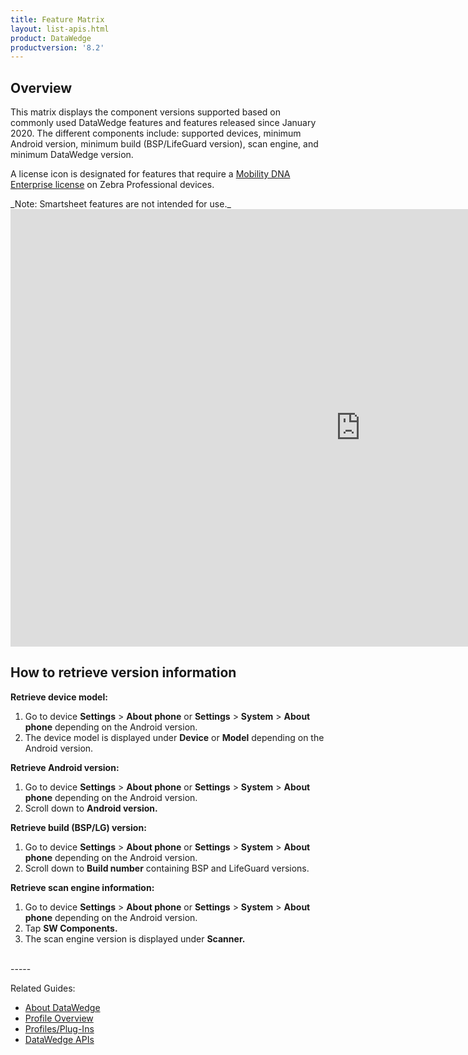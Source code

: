 ```yaml
---
title: Feature Matrix
layout: list-apis.html
product: DataWedge
productversion: '8.2'
---
```


## Overview

This matrix displays the component versions supported based on commonly used DataWedge features and features released since January 2020. The different components include: supported devices, minimum Android version, minimum build (BSP/LifeGuard version), scan engine, and minimum DataWedge version.
<p>A license icon is designated for features that require a <a href="/licensing">Mobility DNA Enterprise license</a> on Zebra Professional devices.</p>
_Note: Smartsheet features are not intended for use._
<IFRAME WIDTH=1120 HEIGHT=700 FRAMEBORDER=0 SRC="https://app.smartsheet.com/b/publish?EQBCT=0d83073f23f84ccbb82b9f43fed1a772"></IFRAME>

<!--  // Read only HTML
<IFRAME WIDTH=1000 HEIGHT=700 FRAMEBORDER=0 SRC="https://publish.smartsheet.com/0ca975848b7744e9a515629fc715602a"></IFRAME> 
-->

<!-- 

// EXCEL

<iframe width="1000" height="400" frameborder="0" scrolling="no" src="https://zebra-my.sharepoint.com/:x:/p/nrcg87/Efti3YNFD_1PrDfTaI1OtNwB_KgvEBUaXNezhHeplW318Q?e=ndIEHr&action=embedview&wdHideSheetTabs=True"></iframe>

-->



## How to retrieve version information

**Retrieve device model:**
1. Go to device **Settings** > **About phone** or **Settings** > **System** > **About phone** depending on the Android version.
2. The device model is displayed under **Device** or **Model** depending on the Android version.

**Retrieve Android version:**
1. Go to device **Settings** > **About phone** or **Settings** > **System** > **About phone** depending on the Android version.
2. Scroll down to **Android version.**

**Retrieve build (BSP/LG) version:**
1. Go to device **Settings** > **About phone** or **Settings** > **System** > **About phone** depending on the Android version.
2. Scroll down to **Build number** containing BSP and LifeGuard versions.

**Retrieve scan engine information:**
1. Go to device **Settings** > **About phone** or **Settings** > **System** > **About phone** depending on the Android version.
2. Tap **SW Components.**
3. The scan engine version is displayed under **Scanner.**

<br>
<!-- -->
-----

Related Guides: 

* [About DataWedge](../about)
* [Profile Overview](../overview) 
* [Profiles/Plug-Ins](../profiles)
* [DataWedge APIs](../api)
